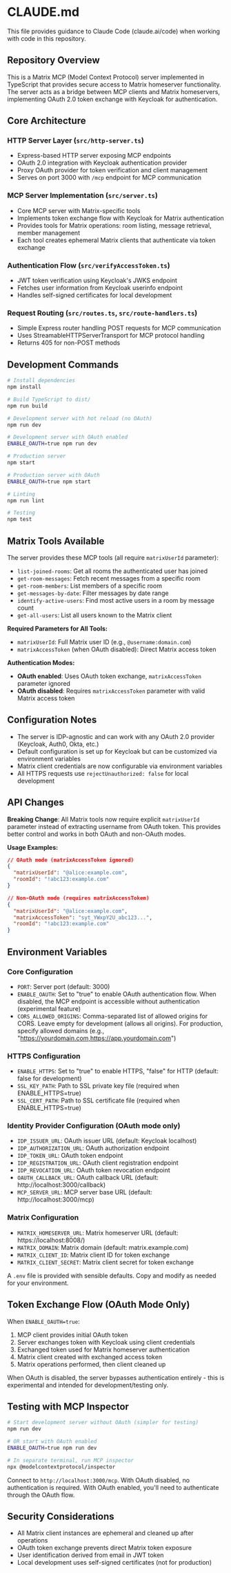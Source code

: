 # CLAUDE.md

This file provides guidance to Claude Code (claude.ai/code) when working with code in this repository.

## Repository Overview

This is a Matrix MCP (Model Context Protocol) server implemented in TypeScript that provides secure access to Matrix homeserver functionality. The server acts as a bridge between MCP clients and Matrix homeservers, implementing OAuth 2.0 token exchange with Keycloak for authentication.

## Core Architecture

### HTTP Server Layer (`src/http-server.ts`)
- Express-based HTTP server exposing MCP endpoints
- OAuth 2.0 integration with Keycloak authentication provider
- Proxy OAuth provider for token verification and client management
- Serves on port 3000 with `/mcp` endpoint for MCP communication

### MCP Server Implementation (`src/server.ts`)
- Core MCP server with Matrix-specific tools
- Implements token exchange flow with Keycloak for Matrix authentication
- Provides tools for Matrix operations: room listing, message retrieval, member management
- Each tool creates ephemeral Matrix clients that authenticate via token exchange

### Authentication Flow (`src/verifyAccessToken.ts`)
- JWT token verification using Keycloak's JWKS endpoint
- Fetches user information from Keycloak userinfo endpoint
- Handles self-signed certificates for local development

### Request Routing (`src/routes.ts`, `src/route-handlers.ts`)
- Simple Express router handling POST requests for MCP communication
- Uses StreamableHTTPServerTransport for MCP protocol handling
- Returns 405 for non-POST methods

## Development Commands

```bash
# Install dependencies
npm install

# Build TypeScript to dist/
npm run build

# Development server with hot reload (no OAuth)
npm run dev

# Development server with OAuth enabled
ENABLE_OAUTH=true npm run dev

# Production server
npm start

# Production server with OAuth
ENABLE_OAUTH=true npm start

# Linting
npm run lint

# Testing
npm test
```

## Matrix Tools Available

The server provides these MCP tools (all require `matrixUserId` parameter):
- `list-joined-rooms`: Get all rooms the authenticated user has joined
- `get-room-messages`: Fetch recent messages from a specific room
- `get-room-members`: List members of a specific room
- `get-messages-by-date`: Filter messages by date range
- `identify-active-users`: Find most active users in a room by message count
- `get-all-users`: List all users known to the Matrix client

**Required Parameters for All Tools:**
- `matrixUserId`: Full Matrix user ID (e.g., `@username:domain.com`)
- `matrixAccessToken` (when OAuth disabled): Direct Matrix access token

**Authentication Modes:**
- **OAuth enabled**: Uses OAuth token exchange, `matrixAccessToken` parameter ignored
- **OAuth disabled**: Requires `matrixAccessToken` parameter with valid Matrix access token

## Configuration Notes

- The server is IDP-agnostic and can work with any OAuth 2.0 provider (Keycloak, Auth0, Okta, etc.)
- Default configuration is set up for Keycloak but can be customized via environment variables
- Matrix client credentials are now configurable via environment variables
- All HTTPS requests use `rejectUnauthorized: false` for local development

## API Changes

**Breaking Change**: All Matrix tools now require explicit `matrixUserId` parameter instead of extracting username from OAuth token. This provides better control and works in both OAuth and non-OAuth modes.

**Usage Examples:**
```json
// OAuth mode (matrixAccessToken ignored)
{
  "matrixUserId": "@alice:example.com",
  "roomId": "!abc123:example.com"
}

// Non-OAuth mode (requires matrixAccessToken)
{
  "matrixUserId": "@alice:example.com", 
  "matrixAccessToken": "syt_YWxpY2U_abc123...",
  "roomId": "!abc123:example.com"
}
```

## Environment Variables

### Core Configuration
- `PORT`: Server port (default: 3000)
- `ENABLE_OAUTH`: Set to "true" to enable OAuth authentication flow. When disabled, the MCP endpoint is accessible without authentication (experimental feature)
- `CORS_ALLOWED_ORIGINS`: Comma-separated list of allowed origins for CORS. Leave empty for development (allows all origins). For production, specify allowed domains (e.g., "https://yourdomain.com,https://app.yourdomain.com")

### HTTPS Configuration
- `ENABLE_HTTPS`: Set to "true" to enable HTTPS, "false" for HTTP (default: false for development)
- `SSL_KEY_PATH`: Path to SSL private key file (required when ENABLE_HTTPS=true)
- `SSL_CERT_PATH`: Path to SSL certificate file (required when ENABLE_HTTPS=true)

### Identity Provider Configuration (OAuth mode only)
- `IDP_ISSUER_URL`: OAuth issuer URL (default: Keycloak localhost)
- `IDP_AUTHORIZATION_URL`: OAuth authorization endpoint
- `IDP_TOKEN_URL`: OAuth token endpoint  
- `IDP_REGISTRATION_URL`: OAuth client registration endpoint
- `IDP_REVOCATION_URL`: OAuth token revocation endpoint
- `OAUTH_CALLBACK_URL`: OAuth callback URL (default: http://localhost:3000/callback)
- `MCP_SERVER_URL`: MCP server base URL (default: http://localhost:3000/mcp)

### Matrix Configuration
- `MATRIX_HOMESERVER_URL`: Matrix homeserver URL (default: https://localhost:8008/)
- `MATRIX_DOMAIN`: Matrix domain (default: matrix.example.com)
- `MATRIX_CLIENT_ID`: Matrix client ID for token exchange
- `MATRIX_CLIENT_SECRET`: Matrix client secret for token exchange

A `.env` file is provided with sensible defaults. Copy and modify as needed for your environment.

## Token Exchange Flow (OAuth Mode Only)

When `ENABLE_OAUTH=true`:
1. MCP client provides initial OAuth token
2. Server exchanges token with Keycloak using client credentials
3. Exchanged token used for Matrix homeserver authentication
4. Matrix client created with exchanged access token
5. Matrix operations performed, then client cleaned up

When OAuth is disabled, the server bypasses authentication entirely - this is experimental and intended for development/testing only.

## Testing with MCP Inspector

```bash
# Start development server without OAuth (simpler for testing)
npm run dev

# OR start with OAuth enabled
ENABLE_OAUTH=true npm run dev

# In separate terminal, run MCP inspector
npx @modelcontextprotocol/inspector
```

Connect to `http://localhost:3000/mcp`. With OAuth disabled, no authentication is required. With OAuth enabled, you'll need to authenticate through the OAuth flow.

## Security Considerations

- All Matrix client instances are ephemeral and cleaned up after operations
- OAuth token exchange prevents direct Matrix token exposure
- User identification derived from email in JWT token
- Local development uses self-signed certificates (not for production)